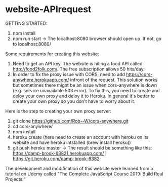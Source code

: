 # website-APIrequest


GETTING STARTED: 
 1. npm install
 2. npm run start 
 -> The localhost:8080 browser should open up. If not, go to localhost:8080/
 

Some requirements for creating this website: 

1. Need to get an API key. The website is hiting a food API called http://food2folk.com/. The free subscription allows 50 hits/day.
2. In order to fix the proxy issue with CORS, need to add https://cors-anywhere.herokuapp.com/ infront of the request. This solution works but sometimes there might be an issue when cors-anywhere is down (e.g. service unavailable 503 error). To fix this, you need to create and deloy your own proxy and deloy it to Heroku. In general it's better to create your own proxy so you don't have to worry about it.

Here is the step to creating your own proxy server: 
1. git clone https://github.com/Rob--W/cors-anywhere.git
2. cd cors-anywhere/
3. npm install
4. heroku create (here need to create an account with heroku on its website and have heroku intstalled (brew install           heroku))
5. git push heroku master 
-> The result should be something like this: https://damp-brook-63821.herokuapp.com/ | https://git.heroku.com/damp-brook-6382

The development and modification of this website were learned from a tutorial on Udemy called "The Complete JavaScript Course 2019: Build Real Projects!"
